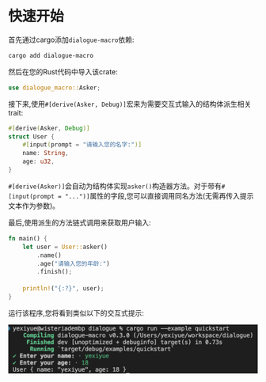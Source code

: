 # 快速开始

首先通过cargo添加`dialogue-macro`依赖:

```bash
cargo add dialogue-macro
```

然后在您的Rust代码中导入该crate:

```rust
use dialogue_macro::Asker;
```

接下来,使用`#[derive(Asker, Debug)]`宏来为需要交互式输入的结构体派生相关trait:

```rust
#[derive(Asker, Debug)]
struct User {
    #[input(prompt = "请输入您的名字:")]
    name: String,
    age: u32,
}
```

`#[derive(Asker)]`会自动为结构体实现`asker()`构造器方法。对于带有`#[input(prompt = "...")]`属性的字段,您可以直接调用同名方法(无需再传入提示文本作为参数)。

最后,使用派生的方法链式调用来获取用户输入:

```rust
fn main() {
    let user = User::asker()
        .name()
        .age("请输入您的年龄:")
        .finish();

    println!("{:?}", user);
}
```

运行该程序,您将看到类似以下的交互式提示:

![](quickstart.assets/image-20240316103136567.png)

